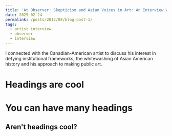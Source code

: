```yaml
---
title: 'At Observer: Skepticism and Asian Voices in Art: An Interview With Ken Lum'
date: 2025-02-24
permalink: /posts/2012/08/blog-post-1/
tags:
  - artist interview
  - observer
  - interview
---
```


I connected with the Canadian-American artist to discuss his interest in defying institutional frameworks, the whitewashing of Asian American history and his approach to making public art.

Headings are cool
======

You can have many headings
======

Aren't headings cool?
------
